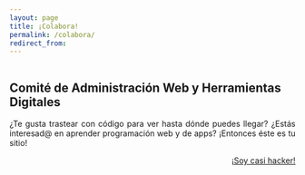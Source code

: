 ```yaml
---
layout: page
title: ¡Colabora!
permalink: /colabora/
redirect_from:
---
```


<div class="row">
  <div class="column">
    <div class="icon-block">
     <h2 class="center">Comité de Administración Web y Herramientas Digitales</h2>
     <p class="light" align="justify">¿Te gusta trastear con código para ver hasta dónde puedes llegar? ¿Estás interesad@ en aprender programación web y de apps? ¡Entonces éste es tu sitio!</p>
    </div>   
      <div align="right">
     <a href="{{ site.url }}/about/" id="about-button" class="btn-large waves-effect waves-light">¡Soy casi hacker!</a>
      </div>
   </div>
</div>


       
